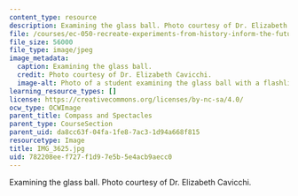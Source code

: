 ```yaml
---
content_type: resource
description: Examining the glass ball. Photo courtesy of Dr. Elizabeth Cavicchi.
file: /courses/ec-050-recreate-experiments-from-history-inform-the-future-from-the-past-galileo-january-iap-2010/782208eef727f1d97e5b5e4acb9aecc0_IMG_3625.jpg
file_size: 56000
file_type: image/jpeg
image_metadata:
  caption: Examining the glass ball.
  credit: Photo courtesy of Dr. Elizabeth Cavicchi.
  image-alt: Photo of a student examining the glass ball with a flashlight and lens.
learning_resource_types: []
license: https://creativecommons.org/licenses/by-nc-sa/4.0/
ocw_type: OCWImage
parent_title: Compass and Spectacles
parent_type: CourseSection
parent_uid: da8cc63f-04fa-1fe8-7ac3-1d94a668f815
resourcetype: Image
title: IMG_3625.jpg
uid: 782208ee-f727-f1d9-7e5b-5e4acb9aecc0
---
```

Examining the glass ball. Photo courtesy of Dr. Elizabeth Cavicchi.
